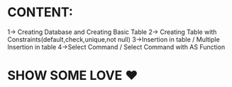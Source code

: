 

# CONTENT:
1-> Creating Database and Creating Basic Table
2-> Creating Table with Constraints(default,check,unique,not null)
3->Insertion in table / Multiple Insertion in table
4->Select Command / Select Command with AS Function

# SHOW SOME LOVE ♥️
